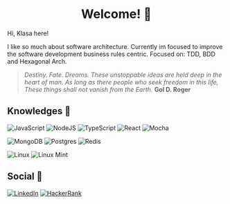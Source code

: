 
<h1 align="center">Welcome! 🤠</h1>

<p>Hi, Klasa here!</p>
<p>I like so much about software architecture. Currently im focused to improve the software development business rules centric. Focused on: TDD, BDD and Hexagonal Arch. </p>

> <i>Destiny. Fate. Dreams. These unstoppable ideas are held deep in the heart of man. As long as there people who seek freedom in this life, These things shall not vanish from the Earth.</i>
> <b>Gol D. Roger</b>
 
<h2>Knowledges 👾</h2>

<p>
  <img alt="JavaScript" src="https://img.shields.io/badge/javascript%20-%23323330.svg?&style=for-the-badge&logo=javascript&logoColor=%23F7DF1E"/>
  <img alt="NodeJS" src="https://img.shields.io/badge/node.js%20-%2343853D.svg?&style=for-the-badge&logo=node.js&logoColor=white"/>
  <img alt="TypeScript" src="https://img.shields.io/badge/typescript%20-%23007ACC.svg?&style=for-the-badge&logo=typescript&logoColor=white"/>
  <img alt="React" src="https://img.shields.io/badge/react%20-%2300AEFF.svg?&style=for-the-badge&logo=react&logoColor=white"/>
  <img alt="Mocha" src="https://img.shields.io/badge/-mocha-%238D6748?&style=for-the-badge&logo=mocha&logoColor=white"/>
</p>


<p>
  <img alt="MongoDB" src ="https://img.shields.io/badge/MongoDB-%234ea94b.svg?&style=for-the-badge&logo=mongodb&logoColor=white"/>
  <img alt="Postgres" src ="https://img.shields.io/badge/postgres-%23316192.svg?&style=for-the-badge&logo=postgresql&logoColor=white"/>
  <img alt="Redis" src ="https://img.shields.io/badge/redis%20-%23F00000.svg?&style=for-the-badge&logo=redis&logoColor=white" />
</p>


<p>
  <img alt="Linux" src="https://img.shields.io/badge/-Linux-F7FF14?style=for-the-badge&logo=linux&logoColor=black"/>
  <img alt="Linux Mint" src="https://img.shields.io/badge/linux mint-87CF3E?style=for-the-badge&logo=linux-mint&logoColor=white" />
</p>

<h2>Social 🐙</h2>

[<img alt="LinkedIn" src="https://img.shields.io/badge/linkedin%20-%230077B5.svg?&style=for-the-badge&logo=linkedin&logoColor=white"/>](https://www.linkedin.com/in/lucas-klasa-13891414b/) [<img alt="HackerRank" src="https://img.shields.io/badge/-Hackerrank-2EC866?style=for-the-badge&logo=HackerRank&logoColor=white"/>](https://www.hackerrank.com/lucas_klasa)


